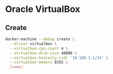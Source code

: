 # Oracle VirtualBox

## Create

```sh
docker-machine --debug create \
  --driver virtualbox \
  --virtualbox-cpu-count 4 \
  --virtualbox-disk-size 40000 \
  --virtualbox-hostonly-cidr '10.100.1.1/24' \
  --virtualbox-memory 8192 \
  [name]
```
